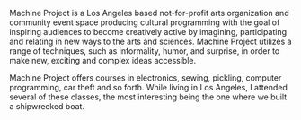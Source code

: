 <!--
title: Machine Project
location: Echo Park, Los Angeles, CA
website: http://machineproject.com/blog/2010/09/05/shipwrecked-boat/
start: 2010-01-01
end: 2010-08-01
-->

Machine Project is a Los Angeles based not-for-profit arts organization and community event space producing cultural programming with the goal of inspiring audiences to become creatively active by imagining, participating and relating in new ways to the arts and sciences. Machine Project utilizes a range of techniques, such as informality, humor, and surprise, in order to make new, exciting and complex ideas accessible.

Machine Project offers courses in electronics, sewing, pickling, computer programming, car theft and so forth. While living in Los Angeles, I attended several of these classes, the most interesting being the one where we built a shipwrecked boat.
